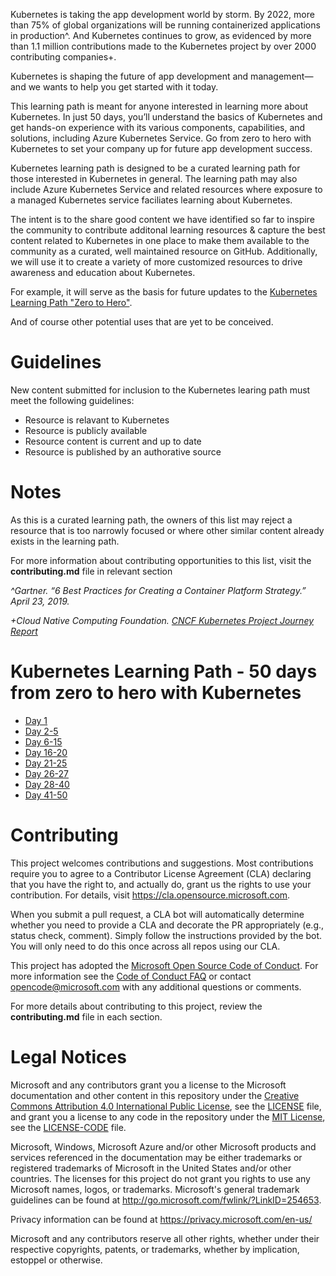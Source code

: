 Kubernetes is taking the app development world by storm. By 2022, more than 75% of global organizations will be running containerized applications in production^. And Kubernetes continues to grow, as evidenced by more than 1.1 million contributions made to the Kubernetes project by over 2000 contributing companies+. 

Kubernetes is shaping the future of app development and management—and we wants to help you get started with it today. 

This learning path is meant for anyone interested in learning more about Kubernetes. In just 50 days, you’ll understand the basics of Kubernetes and get hands-on experience with its various components, capabilities, and solutions, including Azure Kubernetes Service. Go from zero to hero with Kubernetes to set your company up for future app development success.

Kubernetes learning path is designed to be a curated learning path for those interested in Kubernetes in general. The learning path may also include Azure Kubernetes Service and related resources where exposure to a managed Kubernetes service faciliates learning about Kubernetes. 

The intent is to the share good content we have identified so far to inspire the community to contribute additonal learning resources & capture the best content related to Kubernetes in one place to make them available to the community as a curated, well maintained resource on GitHub. Additionally, we will use it to create a variety of more customized resources to drive awareness and education about Kubernetes. 

For example, it will serve as the basis for future updates to the [Kubernetes Learning Path "Zero to Hero"](https://azure.microsoft.com/en-us/resources/kubernetes-learning-path/). 

And of course other potential uses that are yet to be conceived.

# Guidelines
New content submitted for inclusion to the Kubernetes learing path must meet the following guidelines:
* Resource is relavant to Kubernetes
* Resource is publicly available
* Resource content is current and up to date
* Resource is published by an authorative source

# Notes
As this is a curated learning path, the owners of this list may reject a resource that is too narrowly focused or where other similar content already exists in the learning path. 

For more information about contributing opportunities to this list, visit the **contributing.md** file in relevant section

*^Gartner. “6 Best Practices for Creating a Container Platform Strategy.” April 23, 2019.*

*+Cloud Native Computing Foundation. [CNCF Kubernetes Project Journey Report](https://www.cncf.io/cncf-kubernetes-project-journey/)*

# Kubernetes Learning Path - 50 days from zero to hero with Kubernetes

* [Day 1](/what-is-kubernetes/what-is-kubernetes.md)
* [Day 2-5](kubernetes-basics-videos/k8s-basics.md) 
* [Day 6-15](kubernetes-aks-core-concepts/k8s-aks-core-concepts.md)
* [Day 16-20](kubernetes-interactive-learning/k8s-interactive-learning.md)
* [Day 21-25](patterns-and-architectures/microservices.md)
* [Day 26-27](kubernetes-workshops/kubernetes-workshops.md)
* [Day 28-40](kubernetes-books/kubernetes-books.md)
* [Day 41-50](kubernetes-best-practices/kubernetes-best-practices.md)

# Contributing

This project welcomes contributions and suggestions.  Most contributions require you to agree to a
Contributor License Agreement (CLA) declaring that you have the right to, and actually do, grant us
the rights to use your contribution. For details, visit https://cla.opensource.microsoft.com.

When you submit a pull request, a CLA bot will automatically determine whether you need to provide
a CLA and decorate the PR appropriately (e.g., status check, comment). Simply follow the instructions
provided by the bot. You will only need to do this once across all repos using our CLA.

This project has adopted the [Microsoft Open Source Code of Conduct](https://opensource.microsoft.com/codeofconduct/).
For more information see the [Code of Conduct FAQ](https://opensource.microsoft.com/codeofconduct/faq/) or
contact [opencode@microsoft.com](mailto:opencode@microsoft.com) with any additional questions or comments.

For more details about contributing to this project, review the **contributing.md** file in each section.

# Legal Notices

Microsoft and any contributors grant you a license to the Microsoft documentation and other content
in this repository under the [Creative Commons Attribution 4.0 International Public License](https://creativecommons.org/licenses/by/4.0/legalcode),
see the [LICENSE](LICENSE) file, and grant you a license to any code in the repository under the [MIT License](https://opensource.org/licenses/MIT), see the
[LICENSE-CODE](LICENSE-CODE) file.

Microsoft, Windows, Microsoft Azure and/or other Microsoft products and services referenced in the documentation
may be either trademarks or registered trademarks of Microsoft in the United States and/or other countries.
The licenses for this project do not grant you rights to use any Microsoft names, logos, or trademarks.
Microsoft's general trademark guidelines can be found at http://go.microsoft.com/fwlink/?LinkID=254653.

Privacy information can be found at https://privacy.microsoft.com/en-us/

Microsoft and any contributors reserve all other rights, whether under their respective copyrights, patents,
or trademarks, whether by implication, estoppel or otherwise.
